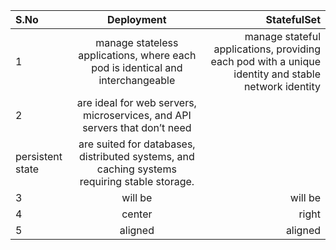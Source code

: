 |S.No | Deployment   									       | StatefulSet |
|:----|:----------------------------------------------------------------------------------:|------------:|
| 1   | manage stateless applications, where each pod is identical and interchangeable     |  manage stateful applications, providing each pod with a unique identity and stable 											      network identity        |
| 2   | are ideal for web servers, microservices, and API servers that don’t need 
        persistent state     							           | are suited for databases, distributed systems, and caching systems requiring stable 											     storage.      |
| 3   | will be    									   | will be     |
| 4   | center       									   | right       |
| 5   | aligned    									   | aligned     |
